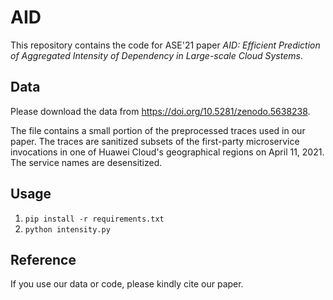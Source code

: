 # AID

This repository contains the code for ASE'21 paper *AID: Efficient Prediction of Aggregated Intensity of Dependency in Large-scale Cloud Systems*.

## Data

Please download the data from https://doi.org/10.5281/zenodo.5638238.

The file contains a small portion of the preprocessed traces used in our paper. The traces are sanitized subsets of the first-party microservice invocations in one of Huawei Cloud's geographical regions on April 11, 2021. The service names are desensitized.

## Usage

1. `pip install -r requirements.txt`
2. `python intensity.py`

## Reference

If you use our data or code, please kindly cite our paper.
